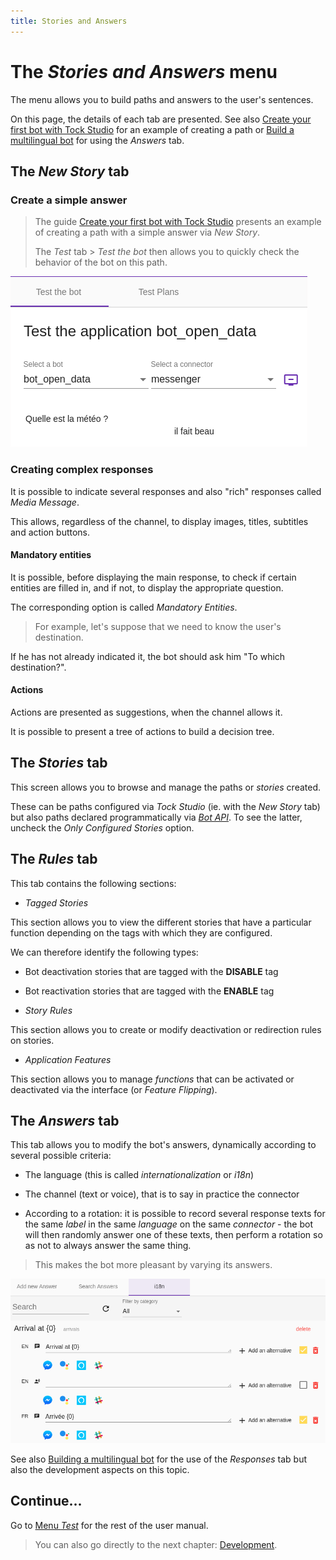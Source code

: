 ```yaml
---
title: Stories and Answers
---
```


# The _Stories and Answers_ menu

The menu allows you to build paths and answers to the user's sentences.

On this page, the details of each tab are presented. See also
[Create your first bot with Tock Studio](../../user/guides.md.md/studio.md) for an example of creating a
path or [Build a multilingual bot](../../dev/i18n.md) for using the _Answers_ tab.

## The _New Story_ tab

### Create a simple answer

> The guide [Create your first bot with Tock Studio](../../user/guides.md.md/studio.md) presents
an example of creating a path with a simple answer via _New Story_.
>
> The _Test_ tab > _Test the bot_ then allows you to quickly check the behavior of the bot on this path.

![Test_dedicated_response](../../img/build-2.png "Testing the dedicated response")

### Creating complex responses

It is possible to indicate several responses and also "rich" responses called _Media Message_.

This allows, regardless of the channel, to display images, titles, subtitles and action buttons.

#### Mandatory entities

It is possible, before displaying the main response, to check if certain entities
are filled in, and if not, to display the appropriate question.

The corresponding option is called _Mandatory Entities_.

> For example, let's suppose that we need to know the user's destination.

If he has not already indicated it, the bot should ask him "To which destination?".

#### Actions

Actions are presented as suggestions, when the channel allows it.

It is possible to present a tree of actions to build a decision tree.

## The _Stories_ tab

This screen allows you to browse and manage the paths or _stories_ created.

These can be paths configured via _Tock Studio_ (ie. with the _New Story_ tab) but also paths
declared programmatically via [_Bot API_](../dev/bot-api.md.md.md). To see the latter, uncheck the
_Only Configured Stories_ option.

## The _Rules_ tab

This tab contains the following sections:

* _Tagged Stories_

This section allows you to view the different stories that have a particular function depending on the tags with which they are configured.

We can therefore identify the following types:

* Bot deactivation stories that are tagged with the **DISABLE** tag
* Bot reactivation stories that are tagged with the **ENABLE** tag

* _Story Rules_

This section allows you to create or modify deactivation or redirection rules on stories.

* _Application Features_

This section allows you to manage _functions_ that can be activated or deactivated via the interface (or _Feature Flipping_).

## The _Answers_ tab

This tab allows you to modify the bot's answers, dynamically according to several possible criteria:

* The language (this is called _internationalization_ or _i18n_)

* The channel (text or voice), that is to say in practice the connector

* According to a rotation: it is possible to record several response texts for the same _label_ in
the same _language_ on the same _connector_ - the bot will then randomly answer one of these texts, then perform a
rotation so as not to always answer the same thing.

> This makes the bot more pleasant by varying its answers.

![Internationalization](../../img/i18n.png "Internationalization")

See also [Building a multilingual bot](../../dev/i18n.md) for the use of the _Responses_ tab but also
the development aspects on this topic.

## Continue...

Go to [Menu _Test_](../../user/studio/test.md.md) for the rest of the user manual.

> You can also go directly to the next chapter: [Development](../../../dev/modes.md).